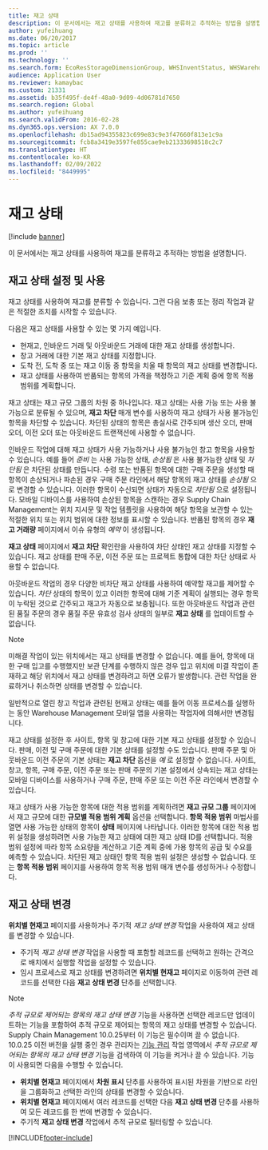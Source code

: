 ```yaml
---
title: 재고 상태
description: 이 문서에서는 재고 상태를 사용하여 재고를 분류하고 추적하는 방법을 설명합니다.
author: yufeihuang
ms.date: 06/20/2017
ms.topic: article
ms.prod: ''
ms.technology: ''
ms.search.form: EcoResStorageDimensionGroup, WHSInventStatus, WHSWarehouseStatusChange
audience: Application User
ms.reviewer: kamaybac
ms.custom: 21331
ms.assetid: b35f495f-de4f-48a0-9d09-4d06781d7650
ms.search.region: Global
ms.author: yufeihuang
ms.search.validFrom: 2016-02-28
ms.dyn365.ops.version: AX 7.0.0
ms.openlocfilehash: db15ad94355823c699e83c9e3f47660f813e1c9a
ms.sourcegitcommit: fcb8a3419e3597fe855cae9eb21333698518c2c7
ms.translationtype: HT
ms.contentlocale: ko-KR
ms.lasthandoff: 02/09/2022
ms.locfileid: "8449995"
---
```

# <a name="inventory-statuses"></a>재고 상태

[!include [banner](../includes/banner.md)]

이 문서에서는 재고 상태를 사용하여 재고를 분류하고 추적하는 방법을 설명합니다.

## <a name="set-up-and-use-inventory-statuses"></a>재고 상태 설정 및 사용

재고 상태를 사용하여 재고를 분류할 수 있습니다. 그런 다음 보충 또는 정리 작업과 같은 적절한 조치를 시작할 수 있습니다.

다음은 재고 상태를 사용할 수 있는 몇 가지 예입니다.

- 현재고, 인바운드 거래 및 아웃바운드 거래에 대한 재고 상태를 생성합니다.
- 창고 거래에 대한 기본 재고 상태를 지정합니다.
- 도착 전, 도착 중 또는 재고 이동 중 항목을 치울 때 항목의 재고 상태를 변경합니다.
- 재고 상태를 사용하여 반품되는 항목의 가격을 책정하고 기준 계획 중에 항목 적용 범위를 계획합니다.

재고 상태는 재고 규모 그룹의 차원 중 하나입니다. 재고 상태는 사용 가능 또는 사용 불가능으로 분류될 수 있으며, **재고 차단** 매개 변수를 사용하여 재고 상태가 사용 불가능인 항목을 차단할 수 있습니다. 차단된 상태의 항목은 총실사로 간주되며 생산 오더, 판매 오더, 이전 오더 또는 아웃바운드 트랜잭션에 사용할 수 없습니다.

인바운드 작업에 대해 재고 상태가 사용 가능하거나 사용 불가능인 창고 항목을 사용할 수 있습니다. 예를 들어 *준비* 는 사용 가능한 상태, *손상됨* 은 사용 불가능한 상태 및 *차단됨* 은 차단된 상태를 만듭니다. 수령 또는 반품된 항목에 대한 구매 주문을 생성할 때 항목이 손상되거나 파손된 경우 구매 주문 라인에서 해당 항목의 재고 상태를 *손상됨* 으로 변경할 수 있습니다. 이러한 항목이 수신되면 상태가 자동으로 *차단됨* 으로 설정됩니다. 모바일 디바이스를 사용하여 손상된 항목을 스캔하는 경우 Supply Chain Management는 위치 지시문 및 작업 템플릿을 사용하여 해당 항목을 보관할 수 있는 적절한 위치 또는 위치 범위에 대한 정보를 표시할 수 있습니다. 반품된 항목의 경우 **재고 거래량** 페이지에서 이슈 유형의 *예약* 이 생성됩니다.

**재고 상태** 페이지에서 **재고 차단** 확인란을 사용하여 차단 상태인 재고 상태를 지정할 수 있습니다. 재고 상태를 판매 주문, 이전 주문 또는 프로젝트 통합에 대한 차단 상태로 사용할 수 없습니다.

아웃바운드 작업의 경우 다양한 비차단 재고 상태를 사용하여 예약할 재고를 제어할 수 있습니다. *차단* 상태의 항목이 있고 이러한 항목에 대해 기준 계획이 실행되는 경우 항목이 누락된 것으로 간주되고 재고가 자동으로 보충됩니다. 또한 아웃바운드 작업과 관련된 품질 주문의 경우 품질 주문 유효성 검사 상태의 일부로 **재고 상태** 를 업데이트할 수 없습니다.

> [!NOTE]
> 미해결 작업이 있는 위치에서는 재고 상태를 변경할 수 없습니다. 예를 들어, 항목에 대한 구매 입고를 수행했지만 보관 단계를 수행하지 않은 경우 입고 위치에 미결 작업이 존재하고 해당 위치에서 재고 상태를 변경하려고 하면 오류가 발생합니다. 관련 작업을 완료하거나 취소하면 상태를 변경할 수 있습니다.
>
> 일반적으로 열린 창고 작업과 관련된 현재고 상태는 예를 들어 이동 프로세스를 실행하는 동안 Warehouse Management 모바일 앱을 사용하는 작업자에 의해서만 변경됩니다.

재고 상태를 설정한 후 사이트, 항목 및 창고에 대한 기본 재고 상태를 설정할 수 있습니다. 판매, 이전 및 구매 주문에 대한 기본 상태를 설정할 수도 있습니다. 판매 주문 및 아웃바운드 이전 주문의 기본 상태는 **재고 차단** 옵션을 *예* 로 설정할 수 없습니다. 사이트, 창고, 항목, 구매 주문, 이전 주문 또는 판매 주문의 기본 설정에서 상속되는 재고 상태는 모바일 디바이스를 사용하거나 구매 주문, 판매 주문 또는 이전 주문 라인에서 변경할 수 있습니다.

재고 상태가 사용 가능한 항목에 대한 적용 범위를 계획하려면 **재고 규모 그룹** 페이지에서 재고 규모에 대한 **규모별 적용 범위 계획** 옵션을 선택합니다. **항목 적용 범위** 마법사를 열면 사용 가능한 상태의 항목이 **상태** 페이지에 나타납니다. 이러한 항목에 대한 적용 범위 설정을 생성하려면 사용 가능한 재고 상태에 대한 재고 상태 ID를 선택합니다. 적용 범위 설정에 따라 항목 소요량을 계산하고 기준 계획 중에 가용 항목의 공급 및 수요를 예측할 수 있습니다. 차단된 재고 상태인 항목 적용 범위 설정은 생성할 수 없습니다. 또는 **항목 적용 범위** 페이지를 사용하여 항목 적용 범위 매개 변수를 생성하거나 수정합니다.

## <a name="change-inventory-statuses"></a>재고 상태 변경

**위치별 현재고** 페이지를 사용하거나 주기적 *재고 상태 변경* 작업을 사용하여 재고 상태를 변경할 수 있습니다.

- 주기적 *재고 상태 변경* 작업을 사용할 때 포함할 레코드를 선택하고 원하는 간격으로 배치에서 실행할 작업을 설정할 수 있습니다.
- 임시 프로세스로 재고 상태를 변경하려면 **위치별 현재고** 페이지로 이동하여 관련 레코드를 선택한 다음 **재고 상태 변경** 단추를 선택합니다.

> [!NOTE]
> *추적 규모로 제어되는 항목의 재고 상태 변경* 기능을 사용하면 선택한 레코드만 업데이트하는 기능을 포함하여 추적 규모로 제어되는 항목의 재고 상태를 변경할 수 있습니다. Supply Chain Management 10.0.25부터 이 기능은 필수이며 끌 수 없습니다. 10.0.25 이전 버전을 실행 중인 경우 관리자는 [기능 관리](../../fin-ops-core/fin-ops/get-started/feature-management/feature-management-overview.md) 작업 영역에서 *추적 규모로 제어되는 항목의 재고 상태 변경* 기능을 검색하여 이 기능을 켜거나 끌 수 있습니다. 기능이 사용되면 다음을 수행할 수 있습니다.
>
> - **위치별 현재고** 페이지에서 **차원 표시** 단추를 사용하여 표시된 차원을 기반으로 라인을 그룹화하고 선택한 라인의 상태를 변경할 수 있습니다.
> - **위치별 현재고** 페이지에서 여러 레코드를 선택한 다음 **재고 상태 변경** 단추를 사용하여 모든 레코드를 한 번에 변경할 수 있습니다.
> - 주기적 **재고 상태 변경** 작업에서 추적 규모로 필터링할 수 있습니다.


[!INCLUDE[footer-include](../../includes/footer-banner.md)]
